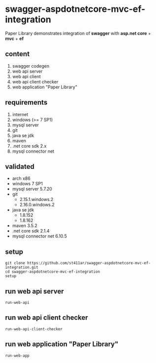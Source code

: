 # swagger-aspdotnetcore-mvc-ef-integration
Paper Library demonstrates integration of **swagger** with **asp.net core** + **mvc** + **ef**
## content
1. swagger codegen
1. web api server
1. web api client
1. web api client checker
1. web application "Paper Library"
## requirements
1. internet
1. windows (>= 7 SP1)
1. mysql server
1. git
1. java se jdk
1. maven
1. .net core sdk 2.x
1. mysql connector net
## validated
- arch x86
- windows 7 SP1
- mysql server 5.7.20
- git
  - 2.15.1.windows.2
  - 2.16.0.windows.2
- java se jdk
  - 1.8.152
  - 1.8.162
- maven 3.5.2
- .net core sdk 2.1.4
- mysql connector net 6.10.5
## setup
```
git clone https://github.com/st411ar/swagger-aspdotnetcore-mvc-ef-integration.git
cd swagger-aspdotnetcore-mvc-ef-integration
setup
```
## run web api server
```
run-web-api
```
## run web api client checker
```
run-web-api-client-checker
```
## run web application "Paper Library"
```
run-web-app
```
